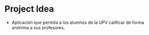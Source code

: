 # Project Idea
- Aplicación que permita a los alumnos de la UPV calificar de forma anónima a sus profesores.
